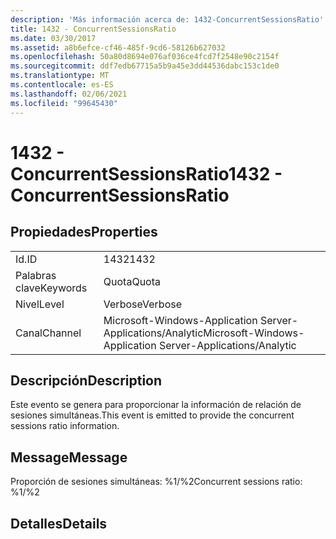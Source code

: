 ```yaml
---
description: 'Más información acerca de: 1432-ConcurrentSessionsRatio'
title: 1432 - ConcurrentSessionsRatio
ms.date: 03/30/2017
ms.assetid: a8b6efce-cf46-485f-9cd6-58126b627032
ms.openlocfilehash: 50a80d8694e076af036ce4fcd7f2548e90c2154f
ms.sourcegitcommit: ddf7edb67715a5b9a45e3dd44536dabc153c1de0
ms.translationtype: MT
ms.contentlocale: es-ES
ms.lasthandoff: 02/06/2021
ms.locfileid: "99645430"
---
```

# <a name="1432---concurrentsessionsratio"></a><span data-ttu-id="92254-103">1432 - ConcurrentSessionsRatio</span><span class="sxs-lookup"><span data-stu-id="92254-103">1432 - ConcurrentSessionsRatio</span></span>

## <a name="properties"></a><span data-ttu-id="92254-104">Propiedades</span><span class="sxs-lookup"><span data-stu-id="92254-104">Properties</span></span>  
  
|||  
|-|-|  
|<span data-ttu-id="92254-105">Id.</span><span class="sxs-lookup"><span data-stu-id="92254-105">ID</span></span>|<span data-ttu-id="92254-106">1432</span><span class="sxs-lookup"><span data-stu-id="92254-106">1432</span></span>|  
|<span data-ttu-id="92254-107">Palabras clave</span><span class="sxs-lookup"><span data-stu-id="92254-107">Keywords</span></span>|<span data-ttu-id="92254-108">Quota</span><span class="sxs-lookup"><span data-stu-id="92254-108">Quota</span></span>|  
|<span data-ttu-id="92254-109">Nivel</span><span class="sxs-lookup"><span data-stu-id="92254-109">Level</span></span>|<span data-ttu-id="92254-110">Verbose</span><span class="sxs-lookup"><span data-stu-id="92254-110">Verbose</span></span>|  
|<span data-ttu-id="92254-111">Canal</span><span class="sxs-lookup"><span data-stu-id="92254-111">Channel</span></span>|<span data-ttu-id="92254-112">Microsoft-Windows-Application Server-Applications/Analytic</span><span class="sxs-lookup"><span data-stu-id="92254-112">Microsoft-Windows-Application Server-Applications/Analytic</span></span>|  
  
## <a name="description"></a><span data-ttu-id="92254-113">Descripción</span><span class="sxs-lookup"><span data-stu-id="92254-113">Description</span></span>  

 <span data-ttu-id="92254-114">Este evento se genera para proporcionar la información de relación de sesiones simultáneas.</span><span class="sxs-lookup"><span data-stu-id="92254-114">This event is emitted to provide the concurrent sessions ratio information.</span></span>  
  
## <a name="message"></a><span data-ttu-id="92254-115">Message</span><span class="sxs-lookup"><span data-stu-id="92254-115">Message</span></span>  

 <span data-ttu-id="92254-116">Proporción de sesiones simultáneas: %1/%2</span><span class="sxs-lookup"><span data-stu-id="92254-116">Concurrent sessions ratio: %1/%2</span></span>  
  
## <a name="details"></a><span data-ttu-id="92254-117">Detalles</span><span class="sxs-lookup"><span data-stu-id="92254-117">Details</span></span>
